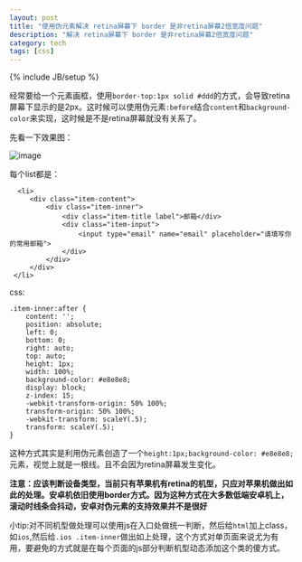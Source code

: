 ```yaml
---
layout: post
title: "使用伪元素解决 retina屏幕下 border 是非retina屏幕2倍宽度问题"
description: "解决 retina屏幕下 border 是非retina屏幕2倍宽度问题"
category: tech
tags: [css]
---
```

{% include JB/setup %}


经常要给一个元素画框，使用`border-top:1px solid #ddd`的方式，会导致retina屏幕下显示的是2px。这时候可以使用伪元素`:before`结合`content`和`background-color`来实现，这时候是不是retina屏幕就没有关系了。

先看一下效果图：

![image](http://echizen.github.io/assets/blog-img/QQ20150925-1.png)

每个list都是：

	  <li>
	     <div class="item-content">
	         <div class="item-inner">
	             <div class="item-title label">邮箱</div>
	             <div class="item-input">
	                 <input type="email" name="email" placeholder="请填写你的常用邮箱">
	             </div>
	         </div>
	     </div>
	 </li>
	 
css:

	.item-inner:after {
	    content: '';
	    position: absolute;
	    left: 0;
	    bottom: 0;
	    right: auto;
	    top: auto;
	    height: 1px;
	    width: 100%;
	    background-color: #e8e8e8;
	    display: block;
	    z-index: 15;
	    -webkit-transform-origin: 50% 100%;
	    transform-origin: 50% 100%;
	    -webkit-transform: scaleY(.5);
    	transform: scaleY(.5);
	}
	
这种方式其实是利用伪元素创造了一个`height:1px;background-color: #e8e8e8;`元素，视觉上就是一根线。且不会因为retina屏幕发生变化。

**注意：应该判断设备类型，当前只有苹果机有retina的机型，只应对苹果机做出如此的处理。安卓机依旧使用border方式。因为这种方式在大多数低端安卓机上，滚动时线条会抖动，安卓对伪元素的支持效果并不是很好**

小tip:对不同机型做处理可以使用js在入口处做统一判断，然后给`html`加上class，如`ios`,然后给`.ios .item-inner`做出如上处理，这个方式对单页面来说尤为有用，要避免的方式就是在每个页面的js部分判断机型动态添加这个类的傻方式。